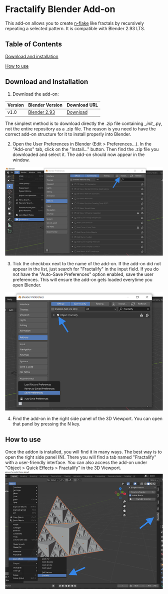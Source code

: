 # Fractalify Blender Add-on
This add-on allows you to create [n-flake](https://en.wikipedia.org/wiki/N-flake) like fractals by recursively repeating a selected pattern. It is compatible with Blender 2.93 LTS.

## Table of Contents

[Download and installation](#download-and-installation)

[How to use](#how-to-use)

## Download and Installation
1. Download the add-on:

|Version|Blender Version|Download URL|
|---|---|---|
|v1.0 |[Blender 2.93](https://www.blender.org/download/releases/2-93/)|[Download](https://github.com/DaraJKong/Fractalify/releases/tag/v1.0)|

The simplest method is to download directly the .zip file containing \__init__.py, not the entire repository as a .zip file. The reason is you need to have the correct add-on structure for it to install properly into Blender.

2. Open the User Preferences in Blender (Edit > Preferences...). In the "Add-ons" tab, click on the "Install..." button. Then find the .zip file you downloaded and select it. The add-on should now appear in the window.
<img src="https://github.com/DaraJKong/Fractalify/blob/4bafc4a4c14ef315d55df9bbb3410e553ab99054/docs/BlenderUserPreferences.png" width="700" alt="User Preferences">

3. Tick the checkbox next to the name of the add-on. If the add-on did not appear in the list, just search for "Fractalify" in the input field. If you do not have the "Auto-Save Preferences" option enabled, save the user preferences. This will ensure the add-on gets loaded everytime you open Blender.
<img src="https://github.com/DaraJKong/Fractalify/blob/4bafc4a4c14ef315d55df9bbb3410e553ab99054/docs/BlenderEnableAddon.png" width="700" alt="Enable Addon">

4. Find the add-on in the right side panel of the 3D Viewport. You can open that panel by pressing the N key.

## How to use

Once the addon is installed, you will find it in many ways. The best way is to open the right side panel (N). There you will find a tab named "Fractalify" with a user-friendly interface. You can also access the add-on under "Object > Quick Effects > Fractalify" in the 3D Viewport.
<img src="https://github.com/DaraJKong/Fractalify/blob/d6a403c14193a9e3ef851955d3e1ba220077f452/docs/HowToFindAddon.png" width="700" alt="Find Addon">
